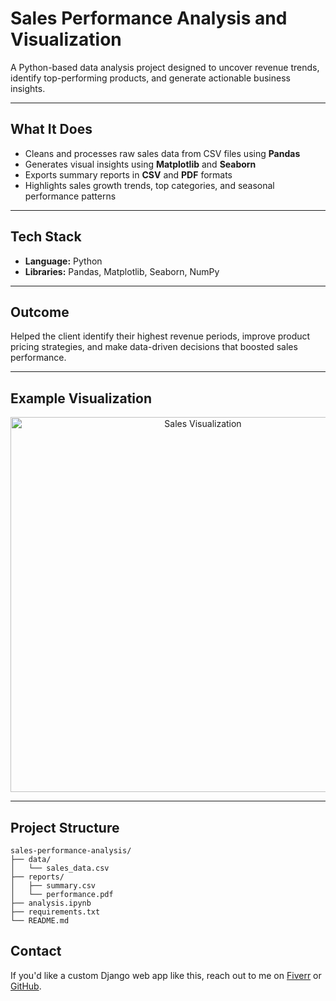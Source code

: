 #  Sales Performance Analysis and Visualization

A Python-based data analysis project designed to uncover revenue trends, identify top-performing products, and generate actionable business insights.

---

## What It Does
- Cleans and processes raw sales data from CSV files using **Pandas**
- Generates visual insights using **Matplotlib** and **Seaborn**
- Exports summary reports in **CSV** and **PDF** formats
- Highlights sales growth trends, top categories, and seasonal performance patterns

---

##  Tech Stack
- **Language:** Python  
- **Libraries:** Pandas, Matplotlib, Seaborn, NumPy  

---

##  Outcome
Helped the client identify their highest revenue periods, improve product pricing strategies, and make data-driven decisions that boosted sales performance.

---

## Example Visualization

<p align="center">
  <img src="sales_chart.png" alt="Sales Visualization" width="600"/>
</p>

---

##  Project Structure
```plaintext
sales-performance-analysis/
├── data/
│   └── sales_data.csv
├── reports/
│   ├── summary.csv
│   └── performance.pdf
├── analysis.ipynb
├── requirements.txt
└── README.md
```

##  Contact
If you'd like a custom Django web app like this, reach out to me on [Fiverr](https://www.fiverr.com/ikedi_sp) or [GitHub](https://github.com/ikedichukwu-sp).
